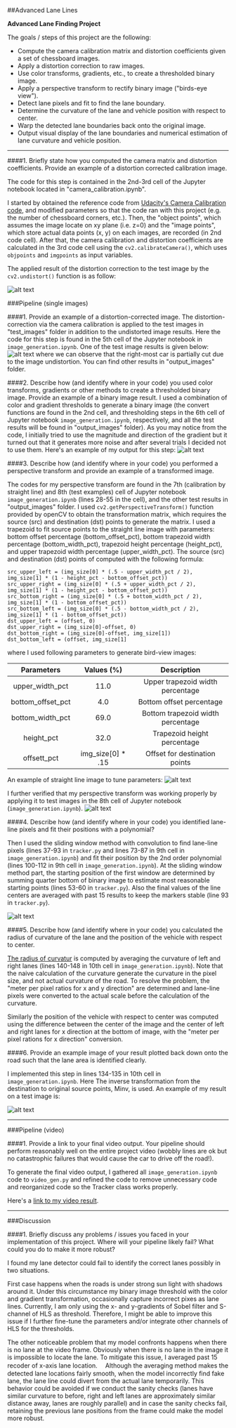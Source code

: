 ##Advanced Lane Lines

**Advanced Lane Finding Project**

The goals / steps of this project are the following:

* Compute the camera calibration matrix and distortion coefficients given a set of chessboard images.
* Apply a distortion correction to raw images.
* Use color transforms, gradients, etc., to create a thresholded binary image.
* Apply a perspective transform to rectify binary image ("birds-eye view").
* Detect lane pixels and fit to find the lane boundary.
* Determine the curvature of the lane and vehicle position with respect to center.
* Warp the detected lane boundaries back onto the original image.
* Output visual display of the lane boundaries and numerical estimation of lane curvature and vehicle position.

[//]: # (Image References)

[image1]: ./output_images/undistort_output_2.png "Undistorted"
[image2]: ./output_images/undistorted_test1.jpg "Road Transformed"
[image3]: ./output_images/binary_test1.jpg "Binary Example"
[image4]: ./output_images/perspective_straight_lines1.jpg "Warp Example"
[image5]: ./output_images/perspective_test5.jpg "Output"
[image6]: ./output_images/line_fit_test2.jpg "Fit Visual"
[image7]: ./output_images/result_test5.jpg "Output"
[video1]: ./output1_tracked.mp4 "Video"

---
####1. Briefly state how you computed the camera matrix and distortion coefficients. Provide an example of a distortion corrected calibration image.

The code for this step is contained in the 2nd-3rd cell of the Jupyter notebook located in "camera_calibration.ipynb".  

I started by obtained the reference code from 
[Udacity's Camera Calibration code](https://github.com/udacity/CarND-Camera-Calibration), and 
modified parameters so that the code ran with this project (e.g. the number of chessboard corners, etc.). 
Then, the "object points", which assumes the image locate on xy plane (i.e. z=0) and the "image points", which 
store actual data points (x, y) on each images, are recorded (in 2nd code cell).
After that, the camera calibration and distortion coefficients are calculated in the 3rd code cell 
using the `cv2.calibrateCamera()`, which uses `objpoints` and `imgpoints` as input variables.

The applied result of the distortion correction to the test image by the `cv2.undistort()` function
is as follow: 

![alt text][image1]

###Pipeline (single images)

####1. Provide an example of a distortion-corrected image.
The distortion-correction via the camera calibration is applied to the test images in
"test_images" folder in addition to the undistorted image results. 
Here the code for this step is found in the 5th cell of the Jupyter notebook in 
`image_generation.ipynb`. One of the test image results is given below:
![alt text][image2]
where we can observe that the right-most car is partially cut due to the image 
undistortion. You can find other results in "output_images" folder.

####2. Describe how (and identify where in your code) you used color transforms, gradients or other methods to create a thresholded binary image.  Provide an example of a binary image result.
I used a combination of color and gradient thresholds to generate a binary image 
(the convert functions are found in the 2nd cell, and thresholding steps in the 6th cell of Jupyter notebook
`image_generation.ipynb`, respectively, and all the test results will be found in "output_images" folder). 
As you may notice from the code, I initially tried to use the magnitude and direction of 
the gradient but it turned out that it generates more noise and after several trials I decided not to use
them. Here's an example of my output for this step:
![alt text][image3]

####3. Describe how (and identify where in your code) you performed a perspective transform and provide an example of a transformed image.

The codes for my perspective transform are found in the 7th (calibration by straight line) and 8th (test examples) cell of Jupyter notebook
`image_generation.ipynb` (lines 28-55 in the cell), and the other test results in "output_images" folder.
I used `cv2.getPerspectiveTransform()` function provided by openCV to obtain 
the transformation matrix, which requires the source (src) and destination (dst) points to
generate the matrix. I used a trapezoid to fit source points to the straight line image
with parameters: bottom offset percentage (bottom_offset_pct),
bottom trapezoid width percentage (bottom_width_pct),
trapezoid height percentage (height_pct), 
and upper trapezoid width percentage (upper_width_pct).
The source (src) and destination (dst) points of computed with the following formula:
```
src_upper_left = (img_size[0] * (.5 - upper_width_pct / 2), img_size[1] * (1 - height_pct - bottom_offset_pct))
src_upper_right = (img_size[0] * (.5 + upper_width_pct / 2), img_size[1] * (1 - height_pct - bottom_offset_pct))
src_bottom_right = (img_size[0] * (.5 + bottom_width_pct / 2), img_size[1] * (1 - bottom_offset_pct))
src_bottom_left = (img_size[0] * (.5 - bottom_width_pct / 2), img_size[1] * (1 - bottom_offset_pct))
dst_upper_left = (offset, 0)
dst_upper_right = (img_size[0]-offset, 0)
dst_bottom_right = (img_size[0]-offset, img_size[1])
dst_bottom_left = (offset, img_size[1]
```
where I used following parameters to generate bird-view images:

| Parameters       | Values (%)      |Description                        |
|:----------------:|:---------------:|:---------------------------------:|
| upper_width_pct  | 11.0            | Upper trapezoid width percentage  |
| bottom_offset_pct|  4.0            | Bottom offset percentage          |
| bottom_width_pct | 69.0            | Bottom trapezoid width percentage |
| height_pct       | 32.0            | Trapezoid height percentage       |
| offsett_pct      |img_size[0] * .15| Offset for destination points     |

An example of straight line image to tune parameters:
![alt text][image4]

I further verified that my perspective transform was working properly by applying it to test 
images in the 8th cell of Jupyter notebook (`image_generation.ipynb`).
![alt text][image5]


####4. Describe how (and identify where in your code) you identified lane-line pixels and fit their positions with a polynomial?

Then I used the sliding window method with convolution to find lane-line pixels
(lines 37-93 in `tracker.py` and lines 73-87 in 9th cell in `image_generation.ipynb`)
and fit their position by the 2nd order polynomial (lines 100-112 in 9th cell in `image_generation.ipynb`). 
At the sliding window method part, the starting position of the 
first window are determined by summing quarter bottom of binary 
image to estimate most reasonable starting points (lines 53-60 in `tracker.py`).
Also the final values of the line centers are averaged with past 15 results
to keep the markers stable (line 93 in `tracker.py`).

![alt text][image6]

####5. Describe how (and identify where in your code) you calculated the radius of curvature of the lane and the position of the vehicle with respect to center.

[The radius of curvatur](http://www.intmath.com/applications-differentiation/8-radius-curvature.php)
 is computed by averaging the curvature of left and right lanes 
(lines 140-148 in 10th cell in `image_generation.ipynb`). Note that the naive calculation of 
the curvature generate the curvature in the pixel size, and not actual curvature of the road.
To resolve the problem, the "meter per pixel ratios for x and y direction" are determined and 
lane-line pixels were converted to the actual scale before the calculation of the curvature.

Similarly the position of the vehicle with respect to center was computed using the difference
between the center of the image and the center of left and right lanes for x direction at 
the bottom of image, with the "meter per pixel rations for x direction" conversion.

####6. Provide an example image of your result plotted back down onto the road such that the lane area is identified clearly.

I implemented this step in lines 134-135 in 10th cell in `image_generation.ipynb`.
Here The inverse transformation from the destination to original source points, Minv, is used.
An example of my result on a test image is:

![alt text][image7]

---

###Pipeline (video)

####1. Provide a link to your final video output.  Your pipeline should perform reasonably well on the entire project video (wobbly lines are ok but no catastrophic failures that would cause the car to drive off the road!).

To generate the final video output, I gathered all `image_generation.ipynb` code to `video_gen.py` and 
refined the code to remove unnecessary code and reorganized code so the Tracker class works properly.

Here's a [link to my video result](./output1_tracked.mp4).


---

###Discussion

####1. Briefly discuss any problems / issues you faced in your implementation of this project.  Where will your pipeline likely fail?  What could you do to make it more robust?

I found my lane detector could fail to identify the correct lanes possibly in two situations.

First case happens when the roads is under strong sun light with shadows around it. 
Under this circumstance my binary image threshold with the color and gradient transformation, occasionally capture incorrect
pixes as lane lines. Currently, I am only using the x- and y-gradients of Sobel filter and S-channel
of HLS as threshold. Therefore, I might be able to improve this issue if I further fine-tune the parameters 
and/or integrate other channels of HLS for the thresholds.

The other noticeable problem that my model confronts happens when there is no lane at 
the video frame. Obviously when there is no lane in the image it is impossible to locate 
the lane. To mitigate this issue, I averaged past 15 recoder of x-axis lane location.　
Although the averaging method makes the detected 
lane locations fairly smooth, when the model incorrectly find fake lane, the lane line could
divert from the actual lane temporarily. This behavior could be avoided if we conduct 
the sanity checks 
(lanes have similar curvature to before, right and left lanes are approximately similar distance away,
lanes are roughly parallel) and in case the sanity checks fail, retaining the previous lane positions 
from the frame could make the model more robust.
